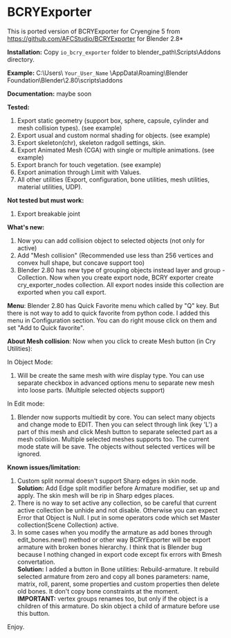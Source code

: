 # BCRYExporter
This is ported version of BCRYExporter for Cryengine 5 from https://github.com/AFCStudio/BCRYExporter for Blender 2.8*
 
<b>Installation:</b>
Copy `io_bcry_exporter` folder to blender_path\Scripts\Addons directory.

<b>Example:</b> C:\Users\ `Your_User_Name` \AppData\Roaming\Blender Foundation\Blender\2.80\scripts\addons

<b>Documentation:</b> maybe soon

<b>Tested:</b>
1) Export static geometry (support box, sphere, capsule, cylinder and mesh collision types). (see example)
2) Export usual and custom normal shading for objects. (see example)
3) Export skeleton(chr), skeleton radgoll settings, skin.
4) Export Animated Mesh (CGA) with single or multiple animations. (see example)
5) Export branch for touch vegetation. (see example)
6) Export animation through Limit with Values.
7) All other utilities (Export, configuration, bone utilities, mesh utilities, material utilities, UDP).

<b>Not tested but must work:</b>
1) Export breakable joint

<b>What's new:</b>
1) Now you can add collision object to selected objects (not only for active)
2) Add "Mesh collision" (Recommended use less than 256 vertices and convex hull shape, but concave support too)
3) Blender 2.80 has new type of grouping objects instead layer and group - Collection. Now when you create export node, BCRY exporter create cry_exporter_nodes collection. All export nodes inside this collection are exported when you call export.

<b>Menu</b>: Blender 2.80 has Quick Favorite menu which called by "Q" key. But there is not way to add to quick favorite from python code. I added this menu in Configuration section. You can do right mouse click on them and set "Add to Quick favorite".

<b>About Mesh collision</b>: Now when you click to create Mesh button (in Cry Utilities):

In Object Mode:
1) Will be create the same mesh with wire display type. You can use separate checkbox in advanced options menu to separate new mesh into loose parts. (Multiple selected objects support)

In Edit mode:
1) Blender now supports multiedit by core. You can select many objects and change mode to EDIT. Then you can select through link (key 'L') a part of this mesh and click Mesh button to separate selected part as a mesh collision. Multiple selected meshes supports too. The current mode state will be save. The objects without selected vertices will be ignored.

<b>Known issues/limitation:</b>
1) Custom split normal doesn't support Sharp edges in skin node. <br> <b>Solution:</b> Add Edge split modifier before Armature modifier, set up and apply. The skin mesh will be rip in Sharp edges places.
2) There is no way to set active any collection, so be careful that current active collection be unhide and not disable. Otherwise you can expect Error that Object is Null. I put in some operators code which set Master collection(Scene Collection) active.
3) In some cases when you modify the armature as add bones through edit_bones.new() method or other way BCRYExporter will be export armature with broken bones hierarchy. I think that is Blender bug because I nothing changed in export code except fix errors with Bmesh convertation. <br> <b>Solution:</b> I added a button in Bone utilities: Rebuild-armature. It rebuild selected armature from zero and copy all bones parameters: name, matrix, roll, parent, some properties and custom properties then delete old bones. It don't copy bone constraints at the moment.<br> <b>IMPORTANT:</b> vertex groups renames too, but only if the object is a children of this armature. Do skin object a child of armature before use this button.

Enjoy.
